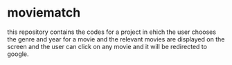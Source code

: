 # moviematch
this repository contains the codes for a project in ehich the user chooses the genre and year for a movie and the relevant movies are displayed on the screen and the user can click on any movie and it will be redirected to google.
